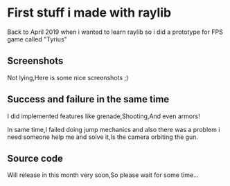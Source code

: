 # First stuff i made with raylib

Back to April 2019 when i wanted to learn raylib so i did a prototype for FPS game called "Tyrius"

## Screenshots
Not lying,Here is some nice screenshots ;)

## Success and failure in the same time
I did implemented features like grenade,Shooting,And even armors!

In same time,I failed doing jump mechanics and also there was a problem i need someone help me and solve it,Is the camera orbiting the gun.

## Source code
Will release in this month very soon,So please wait for some time...
